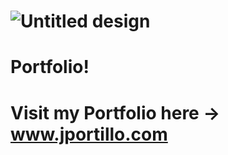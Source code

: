 # ![Untitled design](https://user-images.githubusercontent.com/102987748/186435940-5ad319a8-263c-4e8d-9b0c-99bf4ed8bd30.gif)
# Portfolio!

# Visit my Portfolio here -> www.jportillo.com
